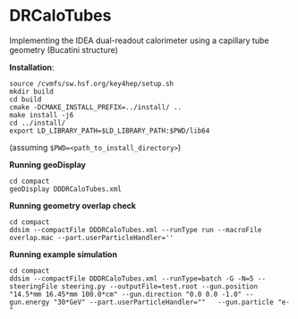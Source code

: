 # DRCaloTubes

Implementing the IDEA dual-readout calorimeter using a capillary tube geometry (Bucatini structure) 

**Installation**:
```
source /cvmfs/sw.hsf.org/key4hep/setup.sh
mkdir build
cd build
cmake -DCMAKE_INSTALL_PREFIX=../install/ ..
make install -j6
cd ../install/
export LD_LIBRARY_PATH=$LD_LIBRARY_PATH:$PWD/lib64
```
(assuming `$PWD=<path_to_install_directory>`)

**Running geoDisplay**
```
cd compact
geoDisplay DDDRCaloTubes.xml
```

**Running geometry overlap check**
```
cd compact
ddsim --compactFile DDDRCaloTubes.xml --runType run --macroFile overlap.mac --part.userParticleHandler=''
```

**Running example simulation**
```
cd compact
ddsim --compactFile DDDRCaloTubes.xml --runType=batch -G -N=5 --steeringFile steering.py --outputFile=test.root --gun.position "14.5*mm 16.45*mm 100.0*cm" --gun.direction "0.0 0.0 -1.0" --gun.energy "30*GeV" --part.userParticleHandler=""   --gun.particle "e-"
```